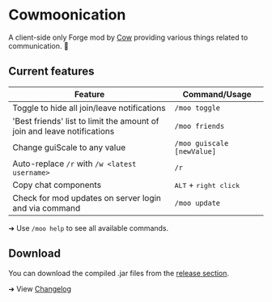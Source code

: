 # Cowmoonication
A client-side only Forge mod by [Cow](https://namemc.com/profile/Cow) providing various things related to communication. :cow2:

## Current features
| Feature                                                                 | Command/Usage                           |
|-------------------------------------------------------------------------|-----------------------------------------|
| Toggle to hide all join/leave notifications                             | `/moo toggle`                           |
| 'Best friends' list to limit the amount of join and leave notifications | `/moo friends`                          |
| Change guiScale to any value                                            | `/moo guiscale [newValue]`              |
| Auto-replace `/r` with `/w <latest username>`                           | `/r `                                   |
| Copy chat components                                                    | <kbd>ALT</kbd> + <kbd>right click</kbd> |
| Check for mod updates on server login and via command                   | `/moo update`                           |

➜ Use `/moo help` to see all available commands.

## Download
You can download the compiled .jar files from the [release section](https://github.com/cow-mc/Cowmoonication/releases).

➜ View [Changelog](CHANGELOG.md)
